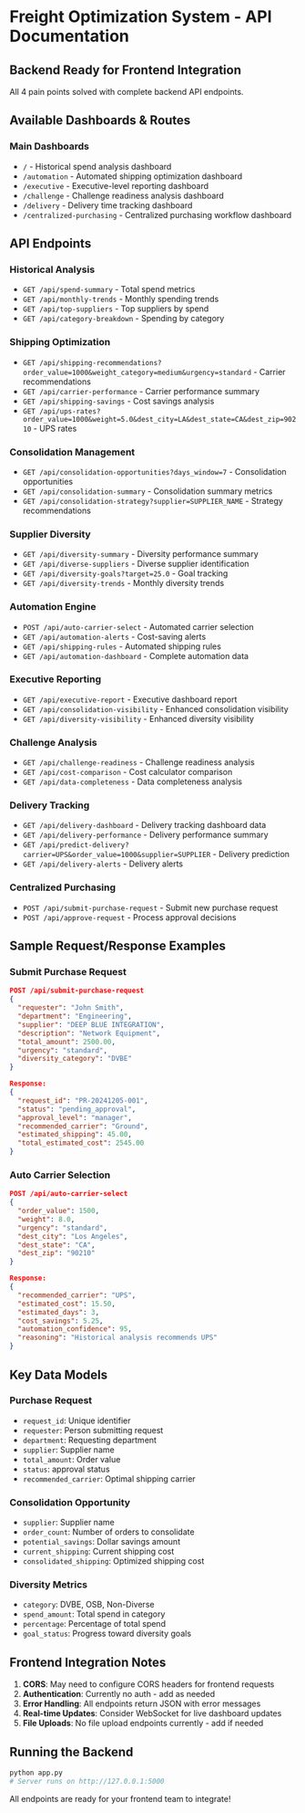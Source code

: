 # Freight Optimization System - API Documentation

## Backend Ready for Frontend Integration

All 4 pain points solved with complete backend API endpoints.

## Available Dashboards & Routes

### Main Dashboards
- `/` - Historical spend analysis dashboard
- `/automation` - Automated shipping optimization dashboard  
- `/executive` - Executive-level reporting dashboard
- `/challenge` - Challenge readiness analysis dashboard
- `/delivery` - Delivery time tracking dashboard
- `/centralized-purchasing` - Centralized purchasing workflow dashboard

## API Endpoints

### Historical Analysis
- `GET /api/spend-summary` - Total spend metrics
- `GET /api/monthly-trends` - Monthly spending trends
- `GET /api/top-suppliers` - Top suppliers by spend
- `GET /api/category-breakdown` - Spending by category

### Shipping Optimization
- `GET /api/shipping-recommendations?order_value=1000&weight_category=medium&urgency=standard` - Carrier recommendations
- `GET /api/carrier-performance` - Carrier performance summary
- `GET /api/shipping-savings` - Cost savings analysis
- `GET /api/ups-rates?order_value=1000&weight=5.0&dest_city=LA&dest_state=CA&dest_zip=90210` - UPS rates

### Consolidation Management
- `GET /api/consolidation-opportunities?days_window=7` - Consolidation opportunities
- `GET /api/consolidation-summary` - Consolidation summary metrics
- `GET /api/consolidation-strategy?supplier=SUPPLIER_NAME` - Strategy recommendations

### Supplier Diversity
- `GET /api/diversity-summary` - Diversity performance summary
- `GET /api/diverse-suppliers` - Diverse supplier identification
- `GET /api/diversity-goals?target=25.0` - Goal tracking
- `GET /api/diversity-trends` - Monthly diversity trends

### Automation Engine
- `POST /api/auto-carrier-select` - Automated carrier selection
- `GET /api/automation-alerts` - Cost-saving alerts
- `GET /api/shipping-rules` - Automated shipping rules
- `GET /api/automation-dashboard` - Complete automation data

### Executive Reporting
- `GET /api/executive-report` - Executive dashboard report
- `GET /api/consolidation-visibility` - Enhanced consolidation visibility
- `GET /api/diversity-visibility` - Enhanced diversity visibility

### Challenge Analysis
- `GET /api/challenge-readiness` - Challenge readiness analysis
- `GET /api/cost-comparison` - Cost calculator comparison
- `GET /api/data-completeness` - Data completeness analysis

### Delivery Tracking
- `GET /api/delivery-dashboard` - Delivery tracking dashboard data
- `GET /api/delivery-performance` - Delivery performance summary
- `GET /api/predict-delivery?carrier=UPS&order_value=1000&supplier=SUPPLIER` - Delivery prediction
- `GET /api/delivery-alerts` - Delivery alerts

### Centralized Purchasing
- `POST /api/submit-purchase-request` - Submit new purchase request
- `POST /api/approve-request` - Process approval decisions

## Sample Request/Response Examples

### Submit Purchase Request
```json
POST /api/submit-purchase-request
{
  "requester": "John Smith",
  "department": "Engineering", 
  "supplier": "DEEP BLUE INTEGRATION",
  "description": "Network Equipment",
  "total_amount": 2500.00,
  "urgency": "standard",
  "diversity_category": "DVBE"
}

Response:
{
  "request_id": "PR-20241205-001",
  "status": "pending_approval",
  "approval_level": "manager",
  "recommended_carrier": "Ground",
  "estimated_shipping": 45.00,
  "total_estimated_cost": 2545.00
}
```

### Auto Carrier Selection
```json
POST /api/auto-carrier-select
{
  "order_value": 1500,
  "weight": 8.0,
  "urgency": "standard",
  "dest_city": "Los Angeles",
  "dest_state": "CA",
  "dest_zip": "90210"
}

Response:
{
  "recommended_carrier": "UPS",
  "estimated_cost": 15.50,
  "estimated_days": 3,
  "cost_savings": 5.25,
  "automation_confidence": 95,
  "reasoning": "Historical analysis recommends UPS"
}
```

## Key Data Models

### Purchase Request
- `request_id`: Unique identifier
- `requester`: Person submitting request
- `department`: Requesting department
- `supplier`: Supplier name
- `total_amount`: Order value
- `status`: approval status
- `recommended_carrier`: Optimal shipping carrier

### Consolidation Opportunity
- `supplier`: Supplier name
- `order_count`: Number of orders to consolidate
- `potential_savings`: Dollar savings amount
- `current_shipping`: Current shipping cost
- `consolidated_shipping`: Optimized shipping cost

### Diversity Metrics
- `category`: DVBE, OSB, Non-Diverse
- `spend_amount`: Total spend in category
- `percentage`: Percentage of total spend
- `goal_status`: Progress toward diversity goals

## Frontend Integration Notes

1. **CORS**: May need to configure CORS headers for frontend requests
2. **Authentication**: Currently no auth - add as needed
3. **Error Handling**: All endpoints return JSON with error messages
4. **Real-time Updates**: Consider WebSocket for live dashboard updates
5. **File Uploads**: No file upload endpoints currently - add if needed

## Running the Backend
```bash
python app.py
# Server runs on http://127.0.0.1:5000
```

All endpoints are ready for your frontend team to integrate!